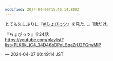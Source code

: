 ```yaml
---
modified: 2024-04-06T15:49:14.800Z
---
```


<p>とても久しぶりに『<a href="https://mastodon.social/tags/%E3%81%A1%E3%82%87%E3%81%B3%E3%81%A3%E3%83%84" class="mention hashtag" rel="tag">#<span>ちょびっツ</span></a>』を見た…。1話だけ。</p><p>『ちょびっツ』全24話<br /><a href="https://youtube.com/playlist?list=PLK6k_jC4_34D46bDPoLSqaZrU2FGrwMIP" target="_blank" rel="nofollow noopener noreferrer" translate="no"><span class="invisible">https://</span><span class="ellipsis">youtube.com/playlist?list=PLK6</span><span class="invisible">k_jC4_34D46bDPoLSqaZrU2FGrwMIP</span></a></p>

&mdash; 2024-04-07 00:49:14 JST

<!-- Original URL: https://mastodon.social/@sakuramochi0/112225062406015300-->
